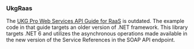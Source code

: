 ### UkgRaas
The [UKG Pro Web Services API Guide for RaaS](https://learningcenter.ultimatesoftware.com/a/207076) is outdated.
The example code in that guide targets an older version of .NET framework.
This library targets .NET 6 and utilizes the asynchronous operations made available in the new 
version of the Service References in the SOAP API endpoint.